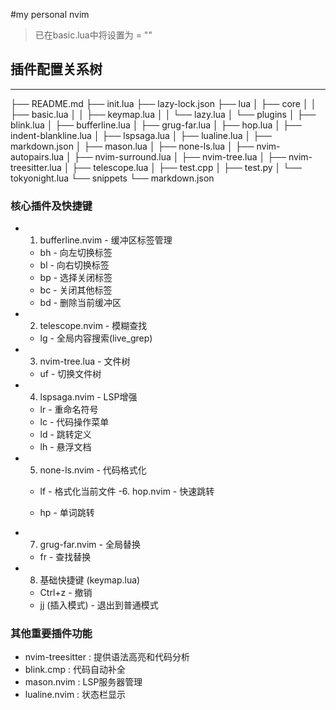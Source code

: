 #my personal nvim
 >已在basic.lua中将设置为<leader> = "<spac>"
## 插件配置关系树
---
├── README.md
├── init.lua
├── lazy-lock.json
├── lua
│   ├── core
│   │   ├── basic.lua
│   │   ├── keymap.lua
│   │   └── lazy.lua
│   └── plugins
│       ├── blink.lua
│       ├── bufferline.lua
│       ├── grug-far.lua
│       ├── hop.lua
│       ├── indent-blankline.lua
│       ├── lspsaga.lua
│       ├── lualine.lua
│       ├── markdown.json
│       ├── mason.lua
│       ├── none-ls.lua
│       ├── nvim-autopairs.lua
│       ├── nvim-surround.lua
│       ├── nvim-tree.lua
│       ├── nvim-treesitter.lua
│       ├── telescope.lua
│       ├── test.cpp
│       ├── test.py
│       └── tokyonight.lua
└── snippets
    └── markdown.json

### 核心插件及快捷键
- 1. bufferline.nvim - 缓冲区标签管理
   
   - <leader>bh - 向左切换标签
   - <leader>bl - 向右切换标签
   - <leader>bp - 选择关闭标签
   - <leader>bc - 关闭其他标签
   - <leader>bd - 删除当前缓冲区
- 2. telescope.nvim - 模糊查找
   
   - <leader>lg - 全局内容搜索(live_grep)
- 3. nvim-tree.lua - 文件树
   
   - <leader>uf - 切换文件树
- 4. lspsaga.nvim - LSP增强
   
   - <leader>lr - 重命名符号
   - <leader>lc - 代码操作菜单
   - <leader>ld - 跳转定义
   - <leader>lh - 悬浮文档
- 5. none-ls.nvim - 代码格式化
   
   - <leader>lf - 格式化当前文件
-6. hop.nvim - 快速跳转
   
   - <leader>hp - 单词跳转
- 7. grug-far.nvim - 全局替换
   
   - <leader>fr - 查找替换
- 8. 基础快捷键 (keymap.lua)
   
   - Ctrl+z - 撤销
   - jj (插入模式) - 退出到普通模式
### 其他重要插件功能
- nvim-treesitter : 提供语法高亮和代码分析
- blink.cmp : 代码自动补全
- mason.nvim : LSP服务器管理
- lualine.nvim : 状态栏显示
